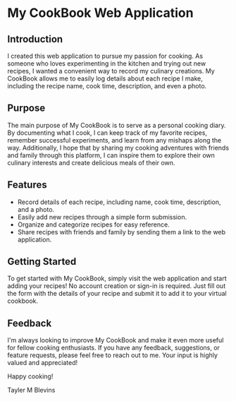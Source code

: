 # My CookBook Web Application

## Introduction
I created this web application to pursue my passion for cooking. As someone who loves experimenting in the kitchen and trying out new recipes, I wanted a convenient way to record my culinary creations. My CookBook allows me to easily log details about each recipe I make, including the recipe name, cook time, description, and even a photo.

## Purpose
The main purpose of My CookBook is to serve as a personal cooking diary. By documenting what I cook, I can keep track of my favorite recipes, remember successful experiments, and learn from any mishaps along the way. Additionally, I hope that by sharing my cooking adventures with friends and family through this platform, I can inspire them to explore their own culinary interests and create delicious meals of their own.

## Features
- Record details of each recipe, including name, cook time, description, and a photo.
- Easily add new recipes through a simple form submission.
- Organize and categorize recipes for easy reference.
- Share recipes with friends and family by sending them a link to the web application.

## Getting Started
To get started with My CookBook, simply visit the web application and start adding your recipes! No account creation or sign-in is required. Just fill out the form with the details of your recipe and submit it to add it to your virtual cookbook.

## Feedback
I'm always looking to improve My CookBook and make it even more useful for fellow cooking enthusiasts. If you have any feedback, suggestions, or feature requests, please feel free to reach out to me. Your input is highly valued and appreciated!

Happy cooking!

Tayler M Blevins